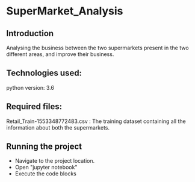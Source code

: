 # SuperMarket_Analysis


## Introduction
Analysing the business between the two supermarkets present in the two different areas, and improve their business.

## Technologies used:
python version: 3.6

## Required files:

Retail_Train-1553348772483.csv : The training dataset containing all the information about both the supermarkets.
 

## Running the project

- Navigate to the project location.
- Open "jupyter notebook"
- Execute the code blocks
